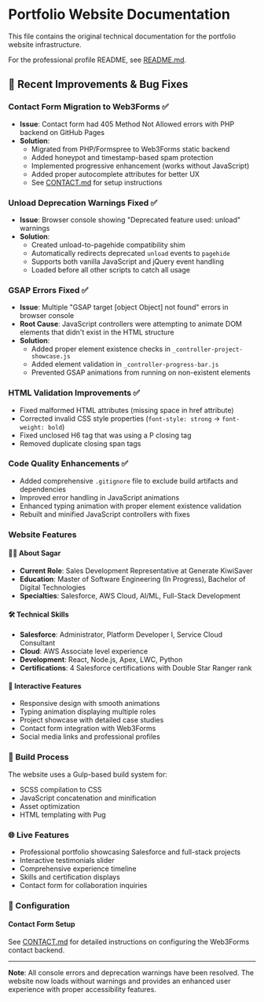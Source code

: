 # Portfolio Website Documentation

This file contains the original technical documentation for the portfolio website infrastructure.

For the professional profile README, see [README.md](README.md).

## 🚀 Recent Improvements & Bug Fixes

### Contact Form Migration to Web3Forms ✅
- **Issue**: Contact form had 405 Method Not Allowed errors with PHP backend on GitHub Pages
- **Solution**: 
  - Migrated from PHP/Formspree to Web3Forms static backend
  - Added honeypot and timestamp-based spam protection
  - Implemented progressive enhancement (works without JavaScript)
  - Added proper autocomplete attributes for better UX
  - See [CONTACT.md](CONTACT.md) for setup instructions

### Unload Deprecation Warnings Fixed ✅
- **Issue**: Browser console showing "Deprecated feature used: unload" warnings
- **Solution**:
  - Created unload-to-pagehide compatibility shim
  - Automatically redirects deprecated `unload` events to `pagehide`
  - Supports both vanilla JavaScript and jQuery event handling
  - Loaded before all other scripts to catch all usage

### GSAP Errors Fixed ✅
- **Issue**: Multiple "GSAP target [object Object] not found" errors in browser console
- **Root Cause**: JavaScript controllers were attempting to animate DOM elements that didn't exist in the HTML structure
- **Solution**: 
  - Added proper element existence checks in `_controller-project-showcase.js`
  - Added element validation in `_controller-progress-bar.js`
  - Prevented GSAP animations from running on non-existent elements

### HTML Validation Improvements ✅
- Fixed malformed HTML attributes (missing space in href attribute)
- Corrected invalid CSS style properties (`font-style: strong` → `font-weight: bold`)
- Fixed unclosed H6 tag that was using a P closing tag
- Removed duplicate closing span tags

### Code Quality Enhancements ✅
- Added comprehensive `.gitignore` file to exclude build artifacts and dependencies
- Improved error handling in JavaScript animations
- Enhanced typing animation with proper element existence validation
- Rebuilt and minified JavaScript controllers with fixes

### Website Features

#### 🧑‍💼 About Sagar
- **Current Role**: Sales Development Representative at Generate KiwiSaver
- **Education**: Master of Software Engineering (In Progress), Bachelor of Digital Technologies
- **Specialties**: Salesforce, AWS Cloud, AI/ML, Full-Stack Development

#### 🛠️ Technical Skills
- **Salesforce**: Administrator, Platform Developer I, Service Cloud Consultant
- **Cloud**: AWS Associate level experience
- **Development**: React, Node.js, Apex, LWC, Python
- **Certifications**: 4 Salesforce certifications with Double Star Ranger rank

#### 📱 Interactive Features
- Responsive design with smooth animations
- Typing animation displaying multiple roles
- Project showcase with detailed case studies
- Contact form integration with Web3Forms
- Social media links and professional profiles

### 🔧 Build Process
The website uses a Gulp-based build system for:
- SCSS compilation to CSS
- JavaScript concatenation and minification
- Asset optimization
- HTML templating with Pug

### 🌐 Live Features
- Professional portfolio showcasing Salesforce and full-stack projects
- Interactive testimonials slider
- Comprehensive experience timeline
- Skills and certification displays
- Contact form for collaboration inquiries

### 📝 Configuration

#### Contact Form Setup
See [CONTACT.md](CONTACT.md) for detailed instructions on configuring the Web3Forms contact backend.

---

**Note**: All console errors and deprecation warnings have been resolved. The website now loads without warnings and provides an enhanced user experience with proper accessibility features.